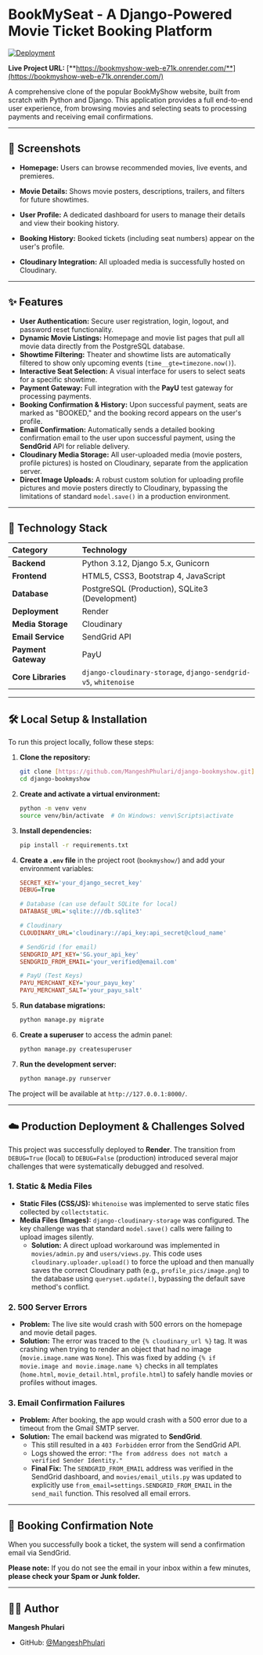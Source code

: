 # BookMySeat - A Django-Powered Movie Ticket Booking Platform

[![Deployment](https://img.shields.io/badge/Render-Deployed-brightgreen?style=for-the-badge&logo=render)](https://bookmyshow-web-e71k.onrender.com/)

**Live Project URL:** [**https://bookmyshow-web-e71k.onrender.com/**](https://bookmyshow-web-e71k.onrender.com/)

A comprehensive clone of the popular BookMyShow website, built from scratch with Python and Django. This application provides a full end-to-end user experience, from browsing movies and selecting seats to processing payments and receiving email confirmations.

---

## 📸 Screenshots

* **Homepage:** Users can browse recommended movies, live events, and premieres.
    
* **Movie Details:** Shows movie posters, descriptions, trailers, and filters for future showtimes.
* **User Profile:** A dedicated dashboard for users to manage their details and view their booking history.
* **Booking History:** Booked tickets (including seat numbers) appear on the user's profile.
* **Cloudinary Integration:** All uploaded media is successfully hosted on Cloudinary.

---

## ✨ Features

* **User Authentication:** Secure user registration, login, logout, and password reset functionality.
* **Dynamic Movie Listings:** Homepage and movie list pages that pull all movie data directly from the PostgreSQL database.
* **Showtime Filtering:** Theater and showtime lists are automatically filtered to show only upcoming events (`time__gte=timezone.now()`).
* **Interactive Seat Selection:** A visual interface for users to select seats for a specific showtime.
* **Payment Gateway:** Full integration with the **PayU** test gateway for processing payments.
* **Booking Confirmation & History:** Upon successful payment, seats are marked as "BOOKED," and the booking record appears on the user's profile.
* **Email Confirmation:** Automatically sends a detailed booking confirmation email to the user upon successful payment, using the **SendGrid** API for reliable delivery.
* **Cloudinary Media Storage:** All user-uploaded media (movie posters, profile pictures) is hosted on Cloudinary, separate from the application server.
* **Direct Image Uploads:** A robust custom solution for uploading profile pictures and movie posters directly to Cloudinary, bypassing the limitations of standard `model.save()` in a production environment.

---

## 🚀 Technology Stack

| Category | Technology |
| :--- | :--- |
| **Backend** | Python 3.12, Django 5.x, Gunicorn |
| **Frontend** | HTML5, CSS3, Bootstrap 4, JavaScript |
| **Database** | PostgreSQL (Production), SQLite3 (Development) |
| **Deployment** | Render |
| **Media Storage** | Cloudinary |
| **Email Service** | SendGrid API |
| **Payment Gateway**| PayU |
| **Core Libraries** | `django-cloudinary-storage`, `django-sendgrid-v5`, `whitenoise` |

---

## 🛠️ Local Setup & Installation

To run this project locally, follow these steps:

1.  **Clone the repository:**
    ```bash
    git clone [https://github.com/MangeshPhulari/django-bookmyshow.git](https://github.com/MangeshPhulari/django-bookmyshow.git)
    cd django-bookmyshow
    ```

2.  **Create and activate a virtual environment:**
    ```bash
    python -m venv venv
    source venv/bin/activate  # On Windows: venv\Scripts\activate
    ```

3.  **Install dependencies:**
    ```bash
    pip install -r requirements.txt
    ```

4.  **Create a `.env` file** in the project root (`bookmyshow/`) and add your environment variables:
    ```ini
    SECRET_KEY='your_django_secret_key'
    DEBUG=True

    # Database (can use default SQLite for local)
    DATABASE_URL='sqlite:///db.sqlite3'

    # Cloudinary
    CLOUDINARY_URL='cloudinary://api_key:api_secret@cloud_name'

    # SendGrid (for email)
    SENDGRID_API_KEY='SG.your_api_key'
    SENDGRID_FROM_EMAIL='your_verified@email.com'

    # PayU (Test Keys)
    PAYU_MERCHANT_KEY='your_payu_key'
    PAYU_MERCHANT_SALT='your_payu_salt'
    ```

5.  **Run database migrations:**
    ```bash
    python manage.py migrate
    ```

6.  **Create a superuser** to access the admin panel:
    ```bash
    python manage.py createsuperuser
    ```

7.  **Run the development server:**
    ```bash
    python manage.py runserver
    ```

The project will be available at `http://127.0.0.1:8000/`.

---

## ☁️ Production Deployment & Challenges Solved

This project was successfully deployed to **Render**. The transition from `DEBUG=True` (local) to `DEBUG=False` (production) introduced several major challenges that were systematically debugged and resolved.

### 1. Static & Media Files
* **Static Files (CSS/JS):** `Whitenoise` was implemented to serve static files collected by `collectstatic`.
* **Media Files (Images):** `django-cloudinary-storage` was configured. The key challenge was that standard `model.save()` calls were failing to upload images silently.
    * **Solution:** A direct upload workaround was implemented in `movies/admin.py` and `users/views.py`. This code uses `cloudinary.uploader.upload()` to force the upload and then manually saves the correct Cloudinary path (e.g., `profile_pics/image.png`) to the database using `queryset.update()`, bypassing the default save method's conflict.

### 2. 500 Server Errors
* **Problem:** The live site would crash with 500 errors on the homepage and movie detail pages.
* **Solution:** The error was traced to the `{% cloudinary_url %}` tag. It was crashing when trying to render an object that had no image (`movie.image.name` was `None`). This was fixed by adding `{% if movie.image and movie.image.name %}` checks in all templates (`home.html`, `movie_detail.html`, `profile.html`) to safely handle movies or profiles without images.

### 3. Email Confirmation Failures
* **Problem:** After booking, the app would crash with a 500 error due to a timeout from the Gmail SMTP server.
* **Solution:** The email backend was migrated to **SendGrid**.
    * This still resulted in a `403 Forbidden` error from the SendGrid API.
    * Logs showed the error: `"The from address does not match a verified Sender Identity."`
    * **Final Fix:** The `SENDGRID_FROM_EMAIL` address was verified in the SendGrid dashboard, and `movies/email_utils.py` was updated to explicitly use `from_email=settings.SENDGRID_FROM_EMAIL` in the `send_mail` function. This resolved all email errors.

---

## 📧 Booking Confirmation Note

When you successfully book a ticket, the system will send a confirmation email via SendGrid.

**Please note:** If you do not see the email in your inbox within a few minutes, **please check your Spam or Junk folder.**

---

## 👨‍💻 Author

**Mangesh Phulari**
* GitHub: [@MangeshPhulari](https://github.com/MangeshPhulari)
